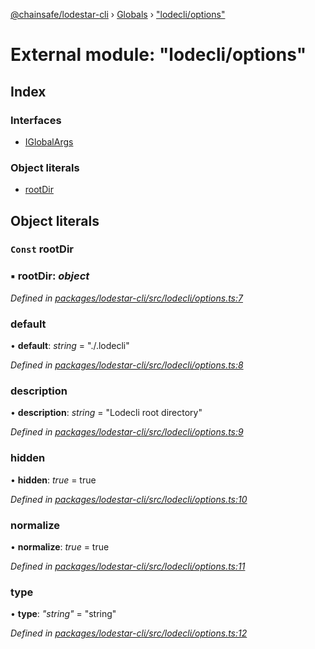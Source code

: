 [@chainsafe/lodestar-cli](../README.md) › [Globals](../globals.md) › ["lodecli/options"](_lodecli_options_.md)

# External module: "lodecli/options"

## Index

### Interfaces

* [IGlobalArgs](../interfaces/_lodecli_options_.iglobalargs.md)

### Object literals

* [rootDir](_lodecli_options_.md#const-rootdir)

## Object literals

### `Const` rootDir

### ▪ **rootDir**: *object*

*Defined in [packages/lodestar-cli/src/lodecli/options.ts:7](https://github.com/ChainSafe/lodestar/blob/b8a1302c0/packages/lodestar-cli/src/lodecli/options.ts#L7)*

###  default

• **default**: *string* = "./.lodecli"

*Defined in [packages/lodestar-cli/src/lodecli/options.ts:8](https://github.com/ChainSafe/lodestar/blob/b8a1302c0/packages/lodestar-cli/src/lodecli/options.ts#L8)*

###  description

• **description**: *string* = "Lodecli root directory"

*Defined in [packages/lodestar-cli/src/lodecli/options.ts:9](https://github.com/ChainSafe/lodestar/blob/b8a1302c0/packages/lodestar-cli/src/lodecli/options.ts#L9)*

###  hidden

• **hidden**: *true* = true

*Defined in [packages/lodestar-cli/src/lodecli/options.ts:10](https://github.com/ChainSafe/lodestar/blob/b8a1302c0/packages/lodestar-cli/src/lodecli/options.ts#L10)*

###  normalize

• **normalize**: *true* = true

*Defined in [packages/lodestar-cli/src/lodecli/options.ts:11](https://github.com/ChainSafe/lodestar/blob/b8a1302c0/packages/lodestar-cli/src/lodecli/options.ts#L11)*

###  type

• **type**: *"string"* = "string"

*Defined in [packages/lodestar-cli/src/lodecli/options.ts:12](https://github.com/ChainSafe/lodestar/blob/b8a1302c0/packages/lodestar-cli/src/lodecli/options.ts#L12)*
